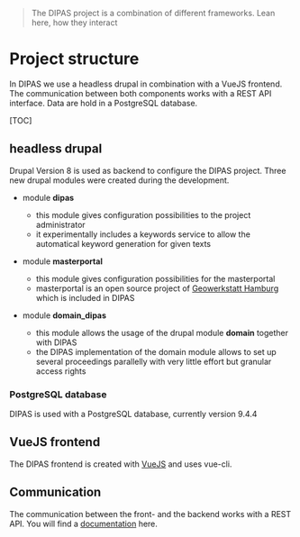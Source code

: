 > The DIPAS project is a combination of different frameworks. Lean here, how they interact

# Project structure
In DIPAS we use a headless drupal in combination with a VueJS frontend. The communication between both components works with a REST API interface.
Data are hold in a PostgreSQL database.

[TOC]

## headless drupal
Drupal Version 8 is used as backend to configure the DIPAS project.
Three new drupal modules were created during the development.

- module **dipas**
    - this module gives configuration possibilities to the project administrator
	- it experimentally includes a keywords service to allow the automatical keyword generation for given texts

- module **masterportal**
    - this module gives configuration possibilities for the masterportal
    - masterportal is an open source project of [Geowerkstatt Hamburg](https://www.hamburg.de/geowerkstatt/) which is included in DIPAS

- module **domain_dipas**
    - this module allows the usage of the drupal module **domain** together with DIPAS
    - the DIPAS implementation of the domain module allows to set up several proceedings parallelly with very little effort but granular access rights


### PostgreSQL database
DIPAS is used with a PostgreSQL database, currently version 9.4.4

## VueJS frontend
The DIPAS frontend is created with [VueJS](https://vuejs.org/) and uses vue-cli.


## Communication
The communication between the front- and the backend works with a REST API.
You will find a [documentation](DrupalRestAPI.md) here.
